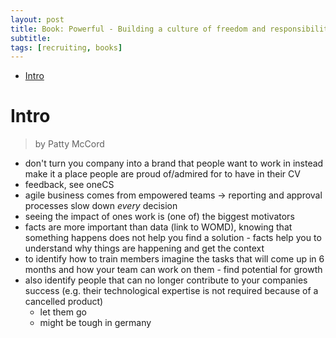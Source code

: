 ```yaml
---
layout: post
title: Book: Powerful - Building a culture of freedom and responsibility
subtitle:
tags: [recruiting, books]
---
```

<!-- TOC -->

- [Intro](#intro)

<!-- /TOC -->

# Intro

> by Patty McCord

- don't turn you company into a brand that people want to work in instead make it a place people are proud of/admired for to have in their CV
- feedback, see oneCS
- agile business comes from empowered teams -> reporting and approval processes slow down *every* decision
- seeing the impact of ones work is (one of) the biggest motivators
- facts are more important than data (link to WOMD), knowing that something happens does not help you find a solution - facts help you to understand why things are happening and get the context
- to identify how to train members imagine the tasks that will come up in 6 months and how your team can work on them - find potential for growth
- also identify people that can no longer contribute to your companies success (e.g. their technological expertise is not required because of a cancelled product)
    - let them go
    - might be tough in germany
